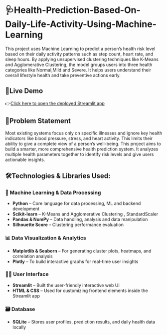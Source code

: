 # 🩺Health-Prediction-Based-On-Daily-Life-Activity-Using-Machine-Learning
This project uses Machine Learning to predict a person’s health risk level based on their daily activity patterns such as step count, heart rate, and sleep hours. By applying unsupervised clustering techniques like K-Means and Agglomerative Clustering, the model groups users into three health categories like Normal,Mild and Severe. It helps users understand their overall lifestyle health and take preventive actions early.

## 🔗Live Demo


👉[Click here to open the deployed Streamlit app](https://health-prediction-based-on-life-activity-using-machine-learning.streamlit.app/)


## 🧠Problem Statement
Most existing systems focus only on specific illnesses and ignore key health indicators like blood pressure, stress, and heart activity. This limits their ability to give a complete view of a person’s well-being.
This project aims to build a smarter, more comprehensive health prediction system. It analyzes multiple health parameters together to identify risk levels and give users actionable insights. 

## 🛠️Technologies & Libraries Used:
### 🤖 Machine Learning & Data Processing
- **Python** – Core language for data processing, ML and backend development
- **Scikit-learn** – K-Means and Agglomerative Clustering , StandardScaler
- **Pandas & NumPy** – Data handling, analysis and data manipulation
- **Silhouette Score** – Clustering performance evaluation

### 📊 Data Visualization & Analytics
- **Matplotlib & Seaborn** – For generating cluster plots, heatmaps, and correlation analysis
- **Plotly** – To build interactive graphs for real-time user insights

### 🧑‍💻 User Interface
- **Streamlit** – Built the user-friendly interactive web UI 
- **HTML & CSS** – Used for customizing frontend elements inside the Streamlit app

### 🗃️ Database
- **SQLite** – Stores user profiles, prediction results, and daily health data locally

